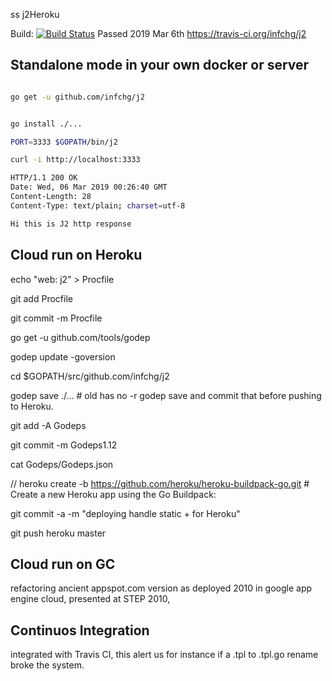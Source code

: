 ss j2Heroku 

Build:
[![Build Status](https://travis-ci.org/infchg/j2.svg)](https://travis-ci.org/infchg/j2) 
Passed 2019 Mar 6th 
https://travis-ci.org/infchg/j2

## Standalone mode in your own docker or server

``` bash

go get -u github.com/infchg/j2 


go install ./...

PORT=3333 $GOPATH/bin/j2

curl -i http://localhost:3333

HTTP/1.1 200 OK
Date: Wed, 06 Mar 2019 00:26:40 GMT
Content-Length: 28
Content-Type: text/plain; charset=utf-8

Hi this is J2 http response

```

## Cloud run on Heroku

echo "web: j2" > Procfile

git add Procfile

git commit -m Procfile


go get -u github.com/tools/godep

godep update -goversion

cd $GOPATH/src/github.com/infchg/j2

godep save   ./...  # old has no -r godep save and commit that before pushing to Heroku.

 git add -A Godeps

  git commit -m Godeps1.12

cat Godeps/Godeps.json

// heroku create -b https://github.com/heroku/heroku-buildpack-go.git # Create a new Heroku app using the Go Buildpack:

git commit -a -m "deploying handle static + for Heroku"



git push heroku master




## Cloud run on GC 

refactoring ancient appspot.com version as deployed 2010 in google app engine cloud, presented at STEP 2010, 


## Continuos Integration

integrated with Travis CI, this alert us for instance if a .tpl to .tpl.go rename broke the system.
